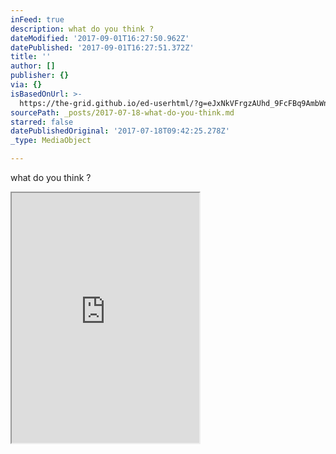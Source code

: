 ```yaml
---
inFeed: true
description: what do you think ?
dateModified: '2017-09-01T16:27:50.962Z'
datePublished: '2017-09-01T16:27:51.372Z'
title: ''
author: []
publisher: {}
via: {}
isBasedOnUrl: >-
  https://the-grid.github.io/ed-userhtml/?g=eJxNkVFrgzAUhd_9FcFBq9AmbWndOrUPwhh92dPexhhpcmNjNZEkymTsvy-2FvaWm_tx7j3nZlz2SPI8FKel0dqFh4z4r0OQWWZk6w6R6BRzUquIL5BdeDZGPwFCPTWo8rWoLMoRxyW4lxoaUM4Wwzst32gDkY0_Vp-pp6VA0X-mGI488lIxMuA6o0ZmEmIGqIOJ8wqpb2DJfU_yG4atYb4MCWFaKWAOC8rgpPUFK3AE1NdrQSy_4Mo-fItTU-frWQ_GehN5v8H7GW3bI8_3q02y3m23yS55SpJ1OIp7N7ilxk9-0xywVBaMK0BoA9HkNk6D34hr1o37LdD8ltPcv-5bLCvrp8_jOM3IlGKQjTmzmlp7jZrp5hpViDh1dHk2IPLw7FxrnwlxZyiN5JhK0gwlrWswwwSqrmm1dV7k8X6pP-Jdk3c
sourcePath: _posts/2017-07-18-what-do-you-think.md
starred: false
datePublishedOriginal: '2017-07-18T09:42:25.278Z'
_type: MediaObject

---
```

what do you think ?

<iframe src="https://the-grid.github.io/ed-userhtml/?g=eJxNkUFvwjAMhe_8iqjToJUgAQTdGC0HpGnahdNu0zSFxCmBNqkS062a9t-XQpF2i-1Pz34vmdQN0TKP1H7irMVok7HQ2gwyL5yucROrsxGorYnlmPhxYBPyMyCk4Y4cQ62OnuRE0gLwuYQKDPpt-8aLHa8g9sn79GMdaK1I_J_Ztq8yDlIJcYBnZzqmFxIOOELPBYV1GFAtw0zLK0a9E6GMGBPWGBBIFRewt_ZEDSAD8_myZV6e6NHffat9VeazYQPOBxN5M6erIa_rV5mvpvN0tlws0mX6mKazqBMPbmjNXdi8sxKoNh4cbkFZB3HvNlkPfmNpxbm7b0xG15xG4XW7YnL0YfsoSdYZ61McZF3OouTeX6IWtrpEFRHJkU8ODlQeHRBr_8QYHqBwWlKuWdUWvCzBtT1ozlVtPQaRh77zpSUe8mg2nd7f_u4PdvCYtQ" height="400" style=""></iframe>